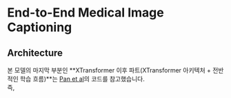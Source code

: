 # End-to-End Medical Image Captioning

## Architecture




본 모델의 마지막 부분인 **XTransformer  이후 파트(XTransformer 아키텍처 + 전반적인 학습 흐름)**는 [Pan et al](https://github.com/JDAI-CV/image-captioning)의 코드를 참고했습니다.  
즉, 

